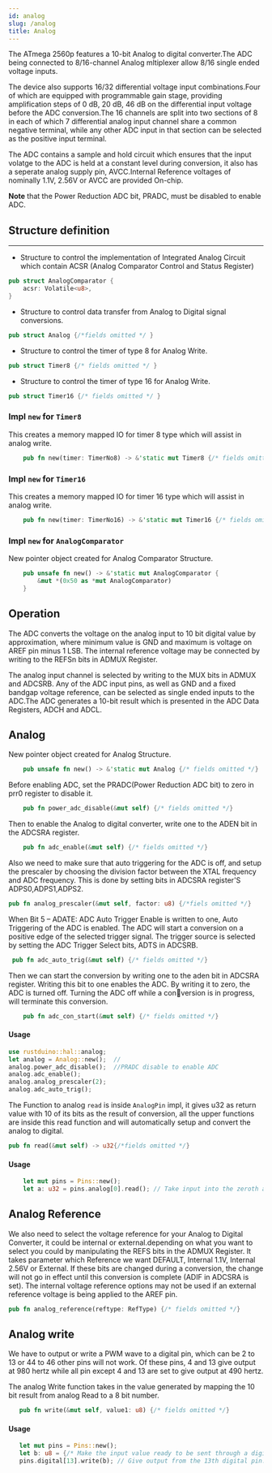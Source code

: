 ```yaml
---
id: analog
slug: /analog
title: Analog
---
```


The ATmega 2560p features a 10-bit Analog to digital converter.The ADC being
connected to 8/16-channel Analog mltiplexer allow 8/16 single ended voltage inputs.

The device also supports 16/32 differential voltage input combinations.Four of which
are equipped with programmable gain stage, providing amplification steps of 0 dB, 20
dB, 46 dB on the differential input voltage before the ADC conversion.The 16 channels
are split into two sections of 8 in each of which 7 differential analog input channel
share a common negative terminal, while any other ADC input in that section can be
selected as the positive input terminal.

The ADC contains a sample and hold circuit which ensures that the input volatge to
the ADC is held at a constant level during conversion, it also has a seperate analog
supply pin, AVCC.Internal Reference voltages of nominally 1.1V, 2.56V or AVCC are
provided On-chip.

**Note** that the Power Reduction ADC bit, PRADC, must be disabled to enable ADC.

## Structure definition

---

- Structure to control the implementation of Integrated Analog Circuit which contain ACSR (Analog Comparator Control and Status Register)

```rust
pub struct AnalogComparator {
    acsr: Volatile<u8>,
}
```

- Structure to control data transfer from Analog to Digital signal conversions.

```rust
pub struct Analog {/*fields omitted */ }
```

- Structure to control the timer of type 8 for Analog Write.

```rust
pub struct Timer8 {/* fields omitted */ }
```

- Structure to control the timer of type 16 for Analog Write.

```rust
pub struct Timer16 {/* fields omitted */ }
```

### Impl `new` for `Timer8`

This creates a memory mapped IO for timer 8 type which will assist in analog write.

```rust
    pub fn new(timer: TimerNo8) -> &'static mut Timer8 {/* fields omitted */ }
```

### Impl `new` for `Timer16`

This creates a memory mapped IO for timer 16 type which will assist in analog write.

```rust
    pub fn new(timer: TimerNo16) -> &'static mut Timer16 {/* fields omitted */}
```

### Impl `new` for `AnalogComparator`

New pointer object created for Analog Comparator Structure.

```rust
    pub unsafe fn new() -> &'static mut AnalogComparator {
        &mut *(0x50 as *mut AnalogComparator)
    }
```

## Operation

The ADC converts the voltage on the analog input to 10 bit digital value by
approximation, where minimum value is GND and maximum is voltage on AREF pin minus 1
LSB. The internal reference voltage may be connected by writing to the REFSn bits in
ADMUX Register.

The analog input channel is selected by writing to the MUX bits in ADMUX and ADCSRB.
Any of the ADC input pins, as well as GND and a fixed bandgap voltage reference, can
be selected as single ended inputs to the ADC.The ADC generates a 10-bit result which
is presented in the ADC Data Registers, ADCH and ADCL.

## Analog

New pointer object created for Analog Structure.

```rust
    pub unsafe fn new() -> &'static mut Analog {/* fields omitted */}
```

Before enabling ADC, set the PRADC(Power Reduction ADC bit) to zero in prr0 register
to disable it.

```rust
    pub fn power_adc_disable(&mut self) {/* fields omitted */}
```

Then to enable the Analog to digital converter, write one to the ADEN bit in the
ADCSRA register.

```rust
    pub fn adc_enable(&mut self) {/* fields omitted */}
```

Also we need to make sure that auto triggering for the ADC is off, and setup the
prescaler by choosing the division factor between the XTAL frequency and ADC
frequency. This is done by setting bits in ADCSRA register'S ADPS0,ADPS1,ADPS2.

```rust
pub fn analog_prescaler(&mut self, factor: u8) {/*fiels omitted */}
```

When Bit 5 – ADATE: ADC Auto Trigger Enable is written to one, Auto Triggering of the ADC is enabled.
The ADC will start a conversion on a positive edge of the selected trigger signal. The trigger source
is selected by setting the ADC Trigger Select bits, ADTS in ADCSRB.

```rust
 pub fn adc_auto_trig(&mut self) {/* fields omitted */}
```

Then we can start the conversion by writing one to the aden bit in ADCSRA register.
Writing this bit to one enables the ADC. By writing it to zero, the ADC is turned off.
Turning the ADC off while a conversion is in progress, will terminate this conversion.

```rust
    pub fn adc_con_start(&mut self) {/* fields omitted */}
```

#### Usage

```rust
use rustduino::hal::analog;
let analog = Analog::new();  //
analog.power_adc_disable();  //PRADC disable to enable ADC
analog.adc_enable();
analog.analog_prescaler(2);
analog.adc_auto_trig();
```

The Function to analog `read` is inside `AnalogPin` impl, it gives u32 as return value with 10
of its bits as the result of conversion, all the upper functions are inside this read
function and will automatically setup and convert the analog to digital.

```rust
pub fn read(&mut self) -> u32{/*fields omitted */}

```

#### Usage

```rust
    let mut pins = Pins::new();
    let a: u32 = pins.analog[0].read(); // Take input into the zeroth analog pin.
```

## Analog Reference

We also need to select the voltage reference for your Analog to Digital Converter, it
could be internal or external.depending on what you want to select you could by
manipulating the REFS bits in the ADMUX Register. It takes parameter which Reference
we want DEFAULT, Internal 1.1V, Internal 2.56V or External. If these bits are changed during a
conversion, the change will not go in effect until this conversion is complete (ADIF in ADCSRA is set). The internal
voltage reference options may not be used if an external reference voltage is being applied to the AREF pin.

```rust
pub fn analog_reference(reftype: RefType) {/* fields omitted */}

```

## Analog write

We have to output or write a PWM wave to a digital pin, which can be 2 to 13 or 44
to 46 other pins will not work. Of these pins, 4 and 13 give output at 980 hertz
while all pin except 4 and 13 are set to give output at 490 hertz.

The analog Write function takes in the value generated by mapping the 10 bit result
from analog Read to a 8 bit number.

```rust
   pub fn write(&mut self, value1: u8) {/* fields omitted */}

```

#### Usage

```rust
   let mut pins = Pins::new();
   let b: u8 = {/* Make the input value ready to be sent through a digital pin.*/};
   pins.digital[13].write(b); // Give output from the 13th digital pin.
```
